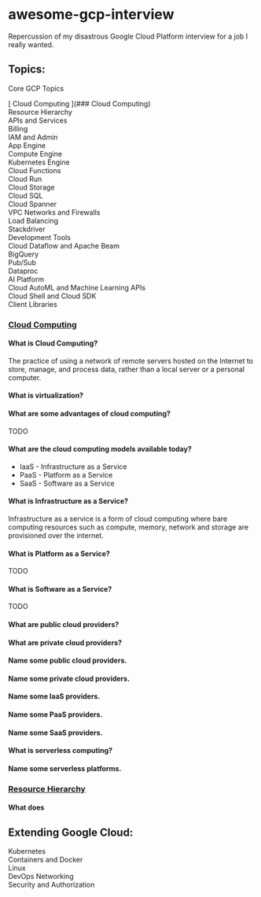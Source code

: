 # awesome-gcp-interview

Repercussion of my disastrous Google Cloud Platform interview for a job I really wanted.

## Topics:

Core GCP Topics

[ Cloud Computing ](### Cloud Computing) <br/>
Resource Hierarchy<br/>
APIs and Services<br/>
Billing<br/>
IAM and Admin<br/>
App Engine<br/>
Compute Engine<br/>
Kubernetes Engine<br/>
Cloud Functions<br/>
Cloud Run<br/>
Cloud Storage<br/>
Cloud SQL<br/>
Cloud Spanner<br/>
VPC Networks and Firewalls<br/>
Load Balancing<br/>
Stackdriver<br/>
Development Tools<br/>
Cloud Dataflow and Apache Beam<br/>
BigQuery<br/>
Pub/Sub<br/>
Dataproc<br/>
AI Platform<br/>
Cloud AutoML and Machine Learning APIs<br/>
Cloud Shell and Cloud SDK<br/>
Client Libraries<br/>

### <u>Cloud Computing</u>


#### What is Cloud Computing?
The practice of using a network of remote servers hosted on the Internet to store, manage, and process data, rather than a local server or a personal computer.

#### What is virtualization?

#### What are some advantages of cloud computing?

TODO
#### What are the cloud computing models available today?
- IaaS - Infrastructure as a Service <br/>
- PaaS - Platform as a Service <br/>
- SaaS - Software as a Service <br/>

#### What is Infrastructure as a Service?
Infrastructure as a service is a form of cloud computing where bare computing resources such as compute, memory, network and storage are provisioned over the internet.

#### What is Platform as a Service?
TODO

#### What is Software as a Service?
TODO

#### What are public cloud providers?

#### What are private cloud providers?

#### Name some public cloud providers.

#### Name some private cloud providers.

#### Name some IaaS providers.

#### Name some PaaS providers.

#### Name some SaaS providers.

#### What is serverless computing?

#### Name some serverless platforms.

### <u>Resource Hierarchy</u>

#### What does

## Extending Google Cloud:

Kubernetes<br/>
Containers and Docker<br/>
Linux<br/>
DevOps
Networking<br/>
Security and Authorization<br/>

